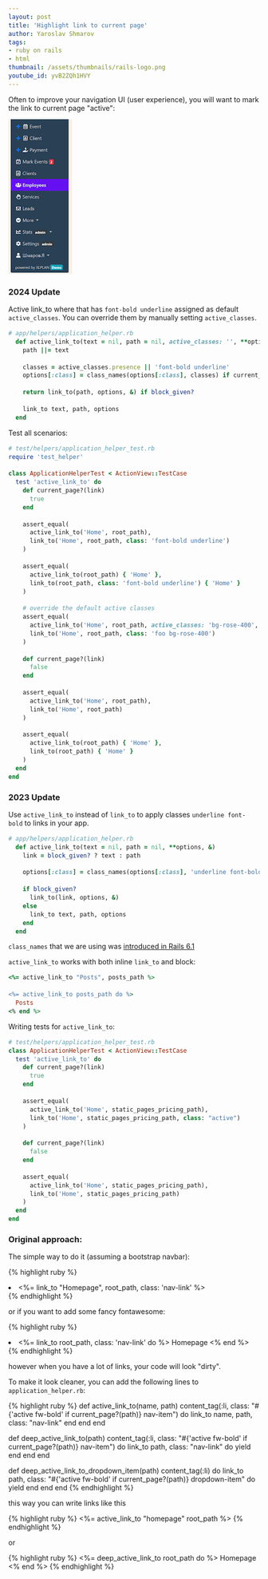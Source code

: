```yaml
---
layout: post
title: 'Highlight link to current page'
author: Yaroslav Shmarov
tags:
- ruby on rails
- html
thumbnail: /assets/thumbnails/rails-logo.png
youtube_id: yvB2ZQh1HVY
---
```


Often to improve your navigation UI (user experience), you will want to mark the link to current page "active":

![2020-10-27-ruby-on-rails-highlight-linkto-current-page.png](/assets/2020-10-27-ruby-on-rails-highlight-linkto-current-page/highlight-active-link-to-current-page.png)

### 2024 Update

Active link_to where that has `font-bold underline` assigned as default `active_classes`. You can override them by manually setting `active_classes`.

```ruby
# app/helpers/application_helper.rb
  def active_link_to(text = nil, path = nil, active_classes: '', **options, &)
    path ||= text

    classes = active_classes.presence || 'font-bold underline'
    options[:class] = class_names(options[:class], classes) if current_page?(path)

    return link_to(path, options, &) if block_given?

    link_to text, path, options
  end
```

Test all scenarios:

```ruby
# test/helpers/application_helper_test.rb
require 'test_helper'

class ApplicationHelperTest < ActionView::TestCase
  test 'active_link_to' do
    def current_page?(link)
      true
    end

    assert_equal(
      active_link_to('Home', root_path),
      link_to('Home', root_path, class: 'font-bold underline')
    )

    assert_equal(
      active_link_to(root_path) { 'Home' },
      link_to(root_path, class: 'font-bold underline') { 'Home' }
    )

    # override the default active classes
    assert_equal(
      active_link_to('Home', root_path, active_classes: 'bg-rose-400', class: 'foo'),
      link_to('Home', root_path, class: 'foo bg-rose-400')
    )

    def current_page?(link)
      false
    end

    assert_equal(
      active_link_to('Home', root_path),
      link_to('Home', root_path)
    )

    assert_equal(
      active_link_to(root_path) { 'Home' },
      link_to(root_path) { 'Home' }
    )
  end
end
```

### 2023 Update

Use `active_link_to` instead of `link_to` to apply classes `underline font-bold` to links in your app.

```ruby
# app/helpers/application_helper.rb
  def active_link_to(text = nil, path = nil, **options, &)
    link = block_given? ? text : path

    options[:class] = class_names(options[:class], 'underline font-bold') if current_page?(link)

    if block_given?
      link_to(link, options, &)
    else
      link_to text, path, options
    end
  end
```

`class_names` that we are using was [introduced in Rails 6.1](https://www.bigbinary.com/blog/rails-6-1-introduces-class_names-helper)

`active_link_to` works with both inline `link_to` and block:

```ruby
<%= active_link_to "Posts", posts_path %>

<%= active_link_to posts_path do %>
  Posts
<% end %>
```

Writing tests for `active_link_to`:

```ruby
# test/helpers/application_helper_test.rb
class ApplicationHelperTest < ActionView::TestCase
  test 'active_link_to' do
    def current_page?(link)
      true
    end

    assert_equal(
      active_link_to('Home', static_pages_pricing_path),
      link_to('Home', static_pages_pricing_path, class: "active")
    )

    def current_page?(link)
      false
    end

    assert_equal(
      active_link_to('Home', static_pages_pricing_path),
      link_to('Home', static_pages_pricing_path)
    )
  end
end
```

### Original approach:

The simple way to do it (assuming a bootstrap navbar):

{% highlight ruby %}
<li class="<%= 'active fw-bold' if current_page?(root_path) %> nav-item">
  <%= link_to "Homepage", root_path, class: 'nav-link' %>   
</li>
{% endhighlight %} 

or if you want to add some fancy fontawesome:

{% highlight ruby %}
<li class="<%= 'active fw-bold' if current_page?(root_path) %> nav-item">
  <%= link_to root_path, class: 'nav-link' do %>
    <i class="fa fa-home"></i>
    Homepage
  <% end %>
</li>
{% endhighlight %} 

however when you have a lot of links, your code will look "dirty".

To make it look cleaner, you can add the following lines to `application_helper.rb`:

{% highlight ruby %}
def active_link_to(name, path)
    content_tag(:li, class: "#{'active fw-bold' if current_page?(path)} nav-item") do
      link_to name, path, class: "nav-link"
    end
  end 
end 

def deep_active_link_to(path)
  content_tag(:li, class: "#{'active fw-bold' if current_page?(path)} nav-item") do
    link_to path, class: "nav-link" do
      yield
    end
  end 
end 

def deep_active_link_to_dropdown_item(path)
  content_tag(:li) do
    link_to path, class: "#{'active fw-bold' if current_page?(path)} dropdown-item" do
      yield
    end
  end 
end
{% endhighlight %} 

this way you can write links like this

{% highlight ruby %}
<%= active_link_to "homepage" root_path %>
{% endhighlight %} 

or 

{% highlight ruby %}
<%= deep_active_link_to root_path do %>
  <i class="fa fa-home"></i>
  Homepage 
<% end %>
{% endhighlight %} 

